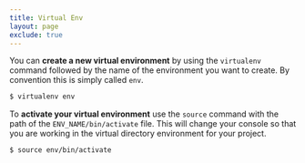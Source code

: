 ```yaml
---
title: Virtual Env
layout: page
exclude: true
---
```


You can **create a new virtual environment** by using the `virtualenv` command followed by the name of the environment you want to create. By convention this is simply called `env`.
```bash
$ virtualenv env
```

To **activate your virtual environment** use the `source` command with the path of the `ENV_NAME/bin/activate` file. This will change your console so that you are working in the virtual directory environment for your project.
```bash
$ source env/bin/activate
```


<!--stackedit_data:
eyJoaXN0b3J5IjpbMTM2MzcxMjY4LC0xMTMyMTYxNDQ3XX0=
-->
